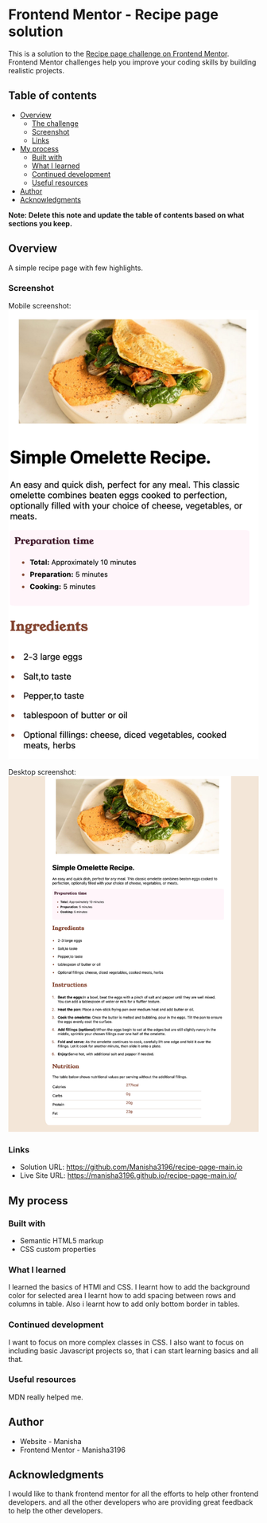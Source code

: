 # Frontend Mentor - Recipe page solution

This is a solution to the [Recipe page challenge on Frontend Mentor](https://www.frontendmentor.io/challenges/recipe-page-KiTsR8QQKm). Frontend Mentor challenges help you improve your coding skills by building realistic projects.

## Table of contents

- [Overview](#overview)
  - [The challenge](#the-challenge)
  - [Screenshot](#screenshot)
  - [Links](#links)
- [My process](#my-process)
  - [Built with](#built-with)
  - [What I learned](#what-i-learned)
  - [Continued development](#continued-development)
  - [Useful resources](#useful-resources)
- [Author](#author)
- [Acknowledgments](#acknowledgments)

**Note: Delete this note and update the table of contents based on what sections you keep.**

## Overview

A simple recipe page with few highlights.

### Screenshot

Mobile screenshot:
![alt text](<Screenshot Mobile Recipe page.png>)

Desktop screenshot:
![alt text](<Screenshot  Recipe page.png>)

### Links

- Solution URL: https://github.com/Manisha3196/recipe-page-main.io
- Live Site URL: https://manisha3196.github.io/recipe-page-main.io/

## My process

### Built with

- Semantic HTML5 markup
- CSS custom properties

### What I learned

I learned the basics of HTMl and CSS.
I learnt how to add the background color for selected area
I learnt how to add spacing between rows and columns in table.
Also i learnt how to add only bottom border in tables.

### Continued development

I want to focus on more complex classes in CSS.
I also want to focus on including basic Javascript projects so, that i can start learning basics and all that.

### Useful resources

MDN really helped me.

## Author

- Website - Manisha
- Frontend Mentor - Manisha3196

## Acknowledgments

I would like to thank frontend mentor for all the efforts to help other frontend developers. and all the other developers who are providing great feedback to help the other developers.
